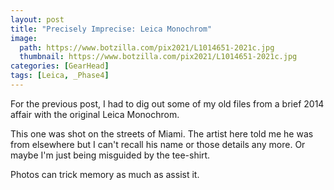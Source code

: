 ```yaml
---
layout: post
title: "Precisely Imprecise: Leica Monochrom"
image:
  path: https://www.botzilla.com/pix2021/L1014651-2021c.jpg
  thumbnail: https://www.botzilla.com/pix2021/L1014651-2021c.jpg
categories: [GearHead]
tags: [Leica, _Phase4]
---
```


For the previous post, I had to dig out some of my old files from a brief 2014 affair with the original Leica Monochrom.

This one was shot on the streets of Miami. The artist here told me he was from elsewhere but I can't recall his name or those details any more. Or maybe I'm just being misguided by the tee-shirt.

Photos can trick memory as much as assist it.
